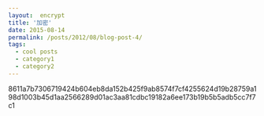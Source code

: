 ```yaml
---
layout:  encrypt
title: '加密'
date: 2015-08-14
permalink: /posts/2012/08/blog-post-4/
tags:
  - cool posts
  - category1
  - category2
---
```


8611a7b7306719424b604eb8da152b425f9ab8574f7cf4255624d19b28759a198d1003b45d1aa2566289d01ac3aa81cdbc19182a6ee173b19b5b5adb5cc7f7c1

